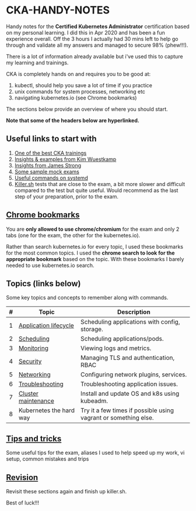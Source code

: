 # CKA-HANDY-NOTES
Handy notes for the **Certified Kubernetes Administrator** certification based on my personal learning. I did this in Apr 2020 and has been a fun experience overall. Off the 3 hours I actually had 30 mins left to help go through and validate all my answers and managed to secure 98% (phew!!!).

There is a lot of information already available but i've used this to capture my learning and trainings.

CKA is completely hands on and requires you to be good at:

1. kubectl, should help you save a lot of time if you practice
2. unix commands for system processes, networking etc
3. navigating kubernetes.io (see Chrome bookmarks)

The sections below provide an overview of where you should start. 

**Note that some of the headers below are hyperlinked.**

## Useful links to start with

1. [One of the best CKA trainings](https://www.udemy.com/course/certified-kubernetes-administrator-with-practice-tests/)
2. [Insights & examples from Kim Wuestkamp](https://levelup.gitconnected.com/kubernetes-cka-example-questions-practical-challenge-86318d85b4d)
3. [Insights from James Strong](https://www.contino.io/insights/the-ultimate-guide-to-passing-the-cka-exam)
4. [Some sample mock exams](https://github.com/g3rzi/CKA)
5. [Useful commands on systemd](https://www.digitalocean.com/community/tutorials/systemd-essentials-working-with-services-units-and-the-journal)
6. [Killer.sh](https://killer.sh/) tests that are close to the exam, a bit more slower and difficult compared to the test but quite useful. 
Would recommend as the last step of your preparation, prior to the exam.

## [Chrome bookmarks](chrome-bookmarks.html) 
You are **only allowed to use chrome/chromium** for the exam and only 2 tabs (one for the exam, the other for the kubernetes.io).

Rather than search kubernetes.io for every topic, I used these bookmarks for the most common topics. I 
used the **chrome search to look for the appropriate bookmark** based on the topic. 
With these bookmarks I barely needed to use kubernetes.io search.

## Topics (links below) 
Some key topics and concepts to remember along with commands.

| #   | Topic | Description |
| --- | ----- | ----        |
|  1   | [Application lifecycle](application-lifecycle.adoc) | Scheduling applications with config, storage. |
|  2   | [Scheduling](scheduling.adoc) | Scheduling applications/pods. |
|  3   | [Monitoring](monitoring.adoc) | Viewing logs and metrics. |
|  4   | [Security](monitoring.adoc) | Managing TLS and authentication, RBAC |
|  5   | [Networking](networking.adoc) | Configuring network plugins, services. |
|  6   | [Troubleshooting](troubleshooting.adoc) | Troubleshooting application issues. |
|  7   | [Cluster maintenance](cluster-maintenance.adoc) | Install and update OS and k8s using kubeadm. |
|  8   | Kubernetes the hard way | Try it a few times if possible using vagrant or something else. |

## [Tips and tricks](tips-and-tricks.adoc) 
Some useful tips for the exam, aliases I used to help speed up my work, vi setup, common mistakes and trips

## [Revision](revision.adoc)
Revisit these sections again and finish up killer.sh.

Best of luck!!!
